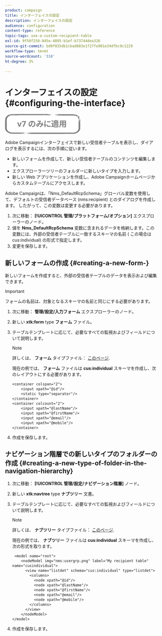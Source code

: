 ```yaml
---
product: campaign
title: インターフェイスの設定
description: インターフェイスの設定
audience: configuration
content-type: reference
topic-tags: use-a-custom-recipient-table
exl-id: 9f50f258-845e-4895-b1ef-b73744dea326
source-git-commit: bd9f035db1cbad883e1f27fe901e34dfbc9c1229
workflow-type: tm+mt
source-wordcount: '310'
ht-degree: 3%

---
```


# インターフェイスの設定{#configuring-the-interface}

![](../../assets/v7-only.svg)

Adobe Campaignインターフェイスで新しい受信者テーブルを表示し、ダイアログを表示するには、次の手順に従います。

* 新しいフォームを作成して、新しい受信者テーブルのコンテンツを編集します。
* エクスプローラーツリーのフォルダーに新しいタイプを入力します。
* 新しい Web アプリケーションを作成し、Adobe Campaignホームページからカスタムテーブルにアクセスします。

Adobe Campaignは、「Nms_DefaultRcpSchema」グローバル変数を使用して、デフォルトの受信者データベース (nms:recipient) とのダイアログを作成します。 したがって、この変数は変更する必要があります。

1. 次に移動： **[!UICONTROL 管理/プラットフォーム/オプション]** エクスプローラーのノード。
1. 値を **Nms_DefaultRcpSchema** 変数に含まれるデータを格納します。この変数には、外部の受信者テーブルに一致するスキーマの名前 ( この場合はcus:individual) の形式で指定します。
1. 変更を保存します。

## 新しいフォームの作成 {#creating-a-new-form-}

新しいフォームを作成すると、外部の受信者テーブルのデータを表示および編集できます。

>[!IMPORTANT]
>
>フォームの名前は、対象となるスキーマの名前と同じにする必要があります。

1. 次に移動： **管理/設定/入力フォーム** エクスプローラーのノード。
1. 新しい **xtk:form** type **フォーム** ファイル。
1. テーブルテンプレートに応じて、必要なすべての監視およびフィールドについて説明します。

   >[!NOTE]
   >
   >詳しくは、 **フォーム** タイプファイル： [このページ](../../configuration/using/identifying-a-form.md).

   現在の例では、 **フォーム** ファイルは **cus:individual** スキーマを作成し、次のレイアウトにする必要があります。

   ```
   <container colspan="2">
       <input xpath="@id"/>
       <static type="separator"/>
   </container>
   <container colcount="2">
       <input xpath="@lastName"/>
       <input xpath="@firstName"/>
       <input xpath="@email"/>
       <input xpath="@mobile"/>
   </container> 
   ```

1. 作成を保存します。

## ナビゲーション階層での新しいタイプのフォルダーの作成 {#creating-a-new-type-of-folder-in-the-navigation-hierarchy}

1. 次に移動： **[!UICONTROL 管理/設定/ナビゲーション階層]** ノード。
1. 新しい **xtk:navtree** type **ナブツリー** 文書。
1. テーブルテンプレートに応じて、必要なすべての監視およびフィールドについて説明します。

   >[!NOTE]
   >
   >詳しくは、 **ナブツリー** タイプファイル： [このページ](../../platform/using/adobe-campaign-explorer.md#about-navigation-hierarchy).

   現在の例では、 **ナブツリー** ファイルは **cus:individual** スキーマを作成し、次の形式を取ります。

   ```
    <model name="root">
       <nodeModel img="nms:usergrp.png" label="My recipient table" name="cusindividual">
         <view name="listdet" schema="cus:individual" type="listdet">
           <columns>
             <node xpath="@id"/>
             <node xpath="@lastName"/>
             <node xpath="@firstName"/>
             <node xpath="@email"/>
             <node xpath="@mobile"/>
           </columns>
         </view>
       </nodeModel>
   </model>
   ```

1. 作成を保存します。
